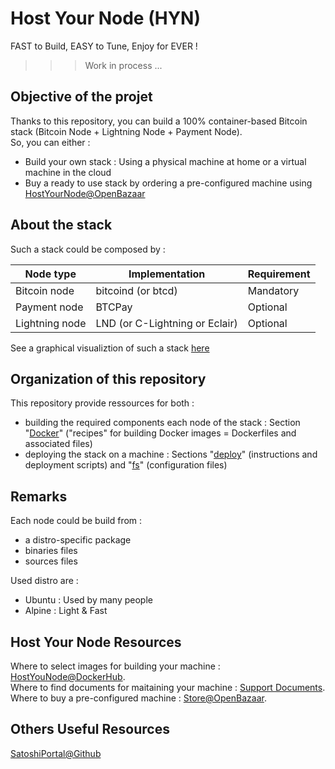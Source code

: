 Host Your Node (HYN)
==
FAST to Build, EASY to Tune, Enjoy for EVER !

>>> Work in process ...

Objective of the projet
- 
Thanks to this repository, you can build a 100% container-based Bitcoin stack (Bitcoin Node + Lightning Node + Payment Node).  
So, you can either :
* Build your own stack : Using a physical machine at home or a virtual machine in the cloud
* Buy a ready to use stack by ordering a pre-configured machine using <a href="https://openbazaar.com/store/QmacnmoLh9Fbqn29JYifgB7yyxpPfW9Ezo6BDETNLpYcgQ">HostYourNode@OpenBazaar</a>

About the stack 
-
Such a stack could be composed by : 
 <table>
    <thead>
        <tr>
            <th>Node type</th>
            <th>Implementation</th>
            <th>Requirement</th>
        </tr>
    </thead>
    <tbody>
        <tr>
            <td>Bitcoin node</td>
            <td>bitcoind (or btcd)</td>
            <td>Mandatory</td>
        </tr>
        <tr>
            <td>Payment node</td>
            <td>BTCPay</td>
            <td>Optional</td>
        </tr>
        <tr>
            <td>Lightning node</td>
            <td>LND (or C-Lightning or Eclair)</td>
            <td>Optional</td>
        </tr>
    </tbody>
</table>
 
  See a graphical visualiztion of such a stack <a href="http://bit.ly/2yp0iHW">here</a>

Organization of this repository
-
This repository provide ressources for both :
* building the required components each node of the stack : Section "<A href="https://github.com/babonet13/HostYourNode/tree/master/Docker">Docker</A>" ("recipes" for building Docker images = Dockerfiles and associated files)
* deploying the stack on a machine : Sections "<A href="https://github.com/babonet13/HostYourNode/tree/master/deploy">deploy</A>" (instructions and deployment scripts) and "<A href="https://github.com/babonet13/HostYourNode/tree/master/fs">fs</A>" (configuration files)

Remarks
-
Each node could be build from :
   - a distro-specific package
   - binaries files
   - sources files

Used distro are :
   - Ubuntu : Used by many people
   - Alpine : Light & Fast
 
  Host Your Node Resources
 -
 Where to select images for building your machine : <A href="https://hub.docker.com/u/hostyournode/">HostYouNode@DockerHub</A>.   
 Where to find documents for maitaining your machine : <A href="http://bit.ly/2D8xyIm">Support Documents</A>.  
 Where to buy a pre-configured machine : <A href="http://bit.ly/2DOj69o">Store@OpenBazaar</A>.  
 
 Others Useful Resources
 -
 <A href="https://github.com/SatoshiPortal">SatoshiPortal@Github</A>
